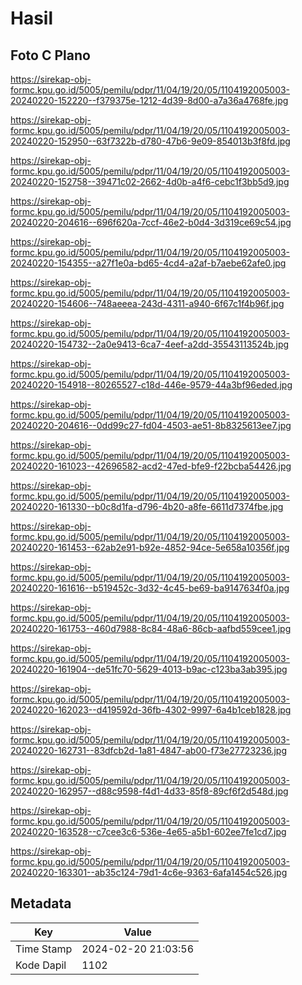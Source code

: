 # Hasil

## Foto C Plano

https://sirekap-obj-formc.kpu.go.id/5005/pemilu/pdpr/11/04/19/20/05/1104192005003-20240220-152220--f379375e-1212-4d39-8d00-a7a36a4768fe.jpg

https://sirekap-obj-formc.kpu.go.id/5005/pemilu/pdpr/11/04/19/20/05/1104192005003-20240220-152950--63f7322b-d780-47b6-9e09-854013b3f8fd.jpg

https://sirekap-obj-formc.kpu.go.id/5005/pemilu/pdpr/11/04/19/20/05/1104192005003-20240220-152758--39471c02-2662-4d0b-a4f6-cebc1f3bb5d9.jpg

https://sirekap-obj-formc.kpu.go.id/5005/pemilu/pdpr/11/04/19/20/05/1104192005003-20240220-204616--696f620a-7ccf-46e2-b0d4-3d319ce69c54.jpg

https://sirekap-obj-formc.kpu.go.id/5005/pemilu/pdpr/11/04/19/20/05/1104192005003-20240220-154355--a27f1e0a-bd65-4cd4-a2af-b7aebe62afe0.jpg

https://sirekap-obj-formc.kpu.go.id/5005/pemilu/pdpr/11/04/19/20/05/1104192005003-20240220-154606--748aeeea-243d-4311-a940-6f67c1f4b96f.jpg

https://sirekap-obj-formc.kpu.go.id/5005/pemilu/pdpr/11/04/19/20/05/1104192005003-20240220-154732--2a0e9413-6ca7-4eef-a2dd-35543113524b.jpg

https://sirekap-obj-formc.kpu.go.id/5005/pemilu/pdpr/11/04/19/20/05/1104192005003-20240220-154918--80265527-c18d-446e-9579-44a3bf96eded.jpg

https://sirekap-obj-formc.kpu.go.id/5005/pemilu/pdpr/11/04/19/20/05/1104192005003-20240220-204616--0dd99c27-fd04-4503-ae51-8b8325613ee7.jpg

https://sirekap-obj-formc.kpu.go.id/5005/pemilu/pdpr/11/04/19/20/05/1104192005003-20240220-161023--42696582-acd2-47ed-bfe9-f22bcba54426.jpg

https://sirekap-obj-formc.kpu.go.id/5005/pemilu/pdpr/11/04/19/20/05/1104192005003-20240220-161330--b0c8d1fa-d796-4b20-a8fe-6611d7374fbe.jpg

https://sirekap-obj-formc.kpu.go.id/5005/pemilu/pdpr/11/04/19/20/05/1104192005003-20240220-161453--62ab2e91-b92e-4852-94ce-5e658a10356f.jpg

https://sirekap-obj-formc.kpu.go.id/5005/pemilu/pdpr/11/04/19/20/05/1104192005003-20240220-161616--b519452c-3d32-4c45-be69-ba9147634f0a.jpg

https://sirekap-obj-formc.kpu.go.id/5005/pemilu/pdpr/11/04/19/20/05/1104192005003-20240220-161753--460d7988-8c84-48a6-86cb-aafbd559cee1.jpg

https://sirekap-obj-formc.kpu.go.id/5005/pemilu/pdpr/11/04/19/20/05/1104192005003-20240220-161904--de51fc70-5629-4013-b9ac-c123ba3ab395.jpg

https://sirekap-obj-formc.kpu.go.id/5005/pemilu/pdpr/11/04/19/20/05/1104192005003-20240220-162023--d419592d-36fb-4302-9997-6a4b1ceb1828.jpg

https://sirekap-obj-formc.kpu.go.id/5005/pemilu/pdpr/11/04/19/20/05/1104192005003-20240220-162731--83dfcb2d-1a81-4847-ab00-f73e27723236.jpg

https://sirekap-obj-formc.kpu.go.id/5005/pemilu/pdpr/11/04/19/20/05/1104192005003-20240220-162957--d88c9598-f4d1-4d33-85f8-89cf6f2d548d.jpg

https://sirekap-obj-formc.kpu.go.id/5005/pemilu/pdpr/11/04/19/20/05/1104192005003-20240220-163528--c7cee3c6-536e-4e65-a5b1-602ee7fe1cd7.jpg

https://sirekap-obj-formc.kpu.go.id/5005/pemilu/pdpr/11/04/19/20/05/1104192005003-20240220-163301--ab35c124-79d1-4c6e-9363-6afa1454c526.jpg


## Metadata

| Key        | Value               |
| ---------- | ------------------- |
| Time Stamp | 2024-02-20 21:03:56 |
| Kode Dapil | 1102                |



